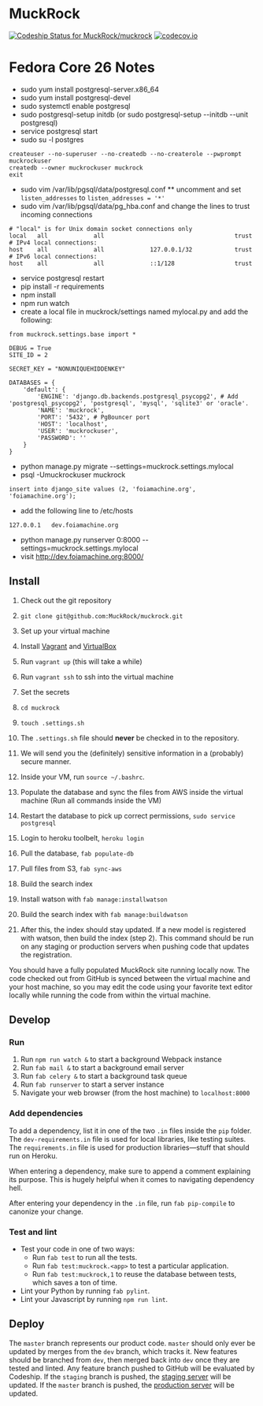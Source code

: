 # MuckRock

[![Codeship Status for MuckRock/muckrock][codeship-img]][codeship]
[![codecov.io][codecov-img]][codecov]

# Fedora Core 26 Notes

* sudo yum install postgresql-server.x86_64
* sudo yum install postgresql-devel
* sudo systemctl enable postgresql
* sudo postgresql-setup initdb (or sudo postgresql-setup --initdb --unit postgresql)
* service postgresql start
* sudo su -l postgres
```
createuser --no-superuser --no-createdb --no-createrole --pwprompt muckrockuser
createdb --owner muckrockuser muckrock
exit
```
* sudo vim /var/lib/pgsql/data/postgresql.conf
** uncomment and set ```listen_addresses``` to ```listen_addresses = '*'```
* sudo vim /var/lib/pgsql/data/pg_hba.conf and change the lines to trust incoming connections

```
# "local" is for Unix domain socket connections only
local   all             all                                     trust
# IPv4 local connections:
host    all             all             127.0.0.1/32            trust
# IPv6 local connections:
host    all             all             ::1/128                 trust
```
* service postgresql restart
* pip install -r requirements
* npm install
* npm run watch
* create a local file in muckrock/settings named mylocal.py and add the following:
```
from muckrock.settings.base import *

DEBUG = True
SITE_ID = 2

SECRET_KEY = "NONUNIQUEHIDDENKEY"

DATABASES = {
    'default': {
        'ENGINE': 'django.db.backends.postgresql_psycopg2', # Add 'postgresql_psycopg2', 'postgresql', 'mysql', 'sqlite3' or 'oracle'.
        'NAME': 'muckrock',
        'PORT': '5432', # PgBouncer port
        'HOST': 'localhost',
        'USER': 'muckrockuser',
        'PASSWORD': ''
    }
}

```
* python manage.py migrate --settings=muckrock.settings.mylocal
* psql -Umuckrockuser muckrock
```
insert into django_site values (2, 'foiamachine.org', 'foiamachine.org');
```
* add the following line to /etc/hosts
```
127.0.0.1   dev.foiamachine.org
```
* python manage.py runserver 0:8000 --settings=muckrock.settings.mylocal
* visit http://dev.foiamachine.org:8000/

## Install

1. Check out the git repository
  1. `git clone git@github.com:MuckRock/muckrock.git`

2. Set up your virtual machine
  1. Install [Vagrant][vagrant] and [VirtualBox][virtualbox]
  2. Run `vagrant up` (this will take a while)
  3. Run `vagrant ssh` to ssh into the virtual machine

3. Set the secrets
  1. `cd muckrock`
  2. `touch .settings.sh`
  3. The `.settings.sh` file should **never** be checked in to the repository.
  4. We will send you the (definitely) sensitive information in a (probably) secure manner.
  5. Inside your VM, run `source ~/.bashrc`.

4. Populate the database and sync the files from AWS inside the virtual machine (Run all commands inside the VM)
  1. Restart the database to pick up correct permissions, `sudo service postgresql`
  2. Login to heroku toolbelt, `heroku login`
  3. Pull the database, `fab populate-db`
  4. Pull files from S3, `fab sync-aws`

5. Build the search index
  1. Install watson with `fab manage:installwatson`
  2. Build the search index with `fab manage:buildwatson`
  3. After this, the index should stay updated. If a new model is registered with watson, then build the index (step 2). This command should be run on any staging or production servers when pushing code that updates the registration.

You should have a fully populated MuckRock site running locally now.
The code checked out from GitHub is synced between the virtual machine and your host machine, so you may edit the code using your favorite text editor locally while running the code from within the virtual machine.

## Develop

### Run

1. Run `npm run watch &` to start a background Webpack instance
1. Run `fab mail &` to start a background email server
2. Run `fab celery &` to start a background task queue
3. Run `fab runserver` to start a server instance
4. Navigate your web browser (from the host machine) to `localhost:8000`

### Add dependencies

To add a dependency, list it in one of the two `.in` files inside the `pip` folder.
The `dev-requirements.in` file is used for local libraries, like testing suites.
The `requirements.in` file is used for production libraries—stuff that should run on Heroku.

When entering a dependency, make sure to append a comment explaining its purpose.
This is hugely helpful when it comes to navigating dependency hell.

After entering your dependency in the `.in` file, run `fab pip-compile` to canonize your change.

### Test and lint

* Test your code in one of two ways:
    * Run `fab test` to run all the tests.
    * Run `fab test:muckrock.<app>` to test a particular application.
    * Run `fab test:muckrock,1` to reuse the database between tests, which saves a ton of time.
* Lint your Python by running `fab pylint`.
* Lint your Javascript by running `npm run lint`.

## Deploy

The `master` branch represents our product code. `master` should only ever be updated by merges from the `dev` branch, which tracks it. New features should be branched from `dev`, then merged back into `dev` once they are tested and linted. Any feature branch pushed to GitHub will be evaluated by Codeship. If the `staging` branch is pushed, the [staging server][staging] will be updated. If the `master` branch is pushed, the [production server][production] will be updated.

[codeship]: https://codeship.com/projects/52228
[codeship-img]: https://codeship.com/projects/c14392c0-630c-0132-1e4c-4ad47cf4b99f/status?branch=master
[staging]: http://muckrock-staging.herokuapp.com
[production]: https://www.muckrock.com
[vagrant]: https://www.vagrantup.com/downloads.html
[virtualbox]: https://www.virtualbox.org
[codecov-img]:https://codecov.io/github/MuckRock/muckrock/coverage.svg?token=SBg37XM3j1&branch=master
[codecov]: https://codecov.io/github/MuckRock/muckrock?branch=master
